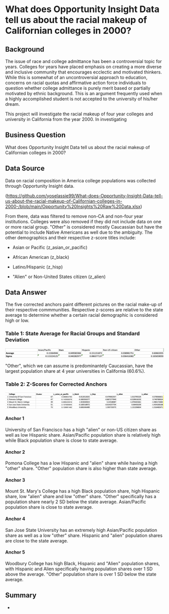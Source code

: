 # What does Opportunity Insight Data tell us about the racial makeup of Californian colleges in 2000?

## Background
The issue of race and college admittance has been a controversial topic for years. Colleges for years have placed emphasis on creating a more diverse and inclusive community that encourages ecclectic and motivated thinkers. While this is somewhat of an uncontroversial approach to education, concerns on racial quotas and affirmative action force individuals to question whether college admittance is purely merit based or partially motivated by ethnic background. This is an argument frequently used when a highly accomplished student is not accepted to the university of his/her dream. 

This project will investigate the racial makeup of four year colleges and university in California from the year 2000. In investigating

## Business Question
What does Opportunity Insight Data tell us about the racial makeup of Californian colleges in 2000?

## Data Source
Data on racial composition in America college populations was collected through Opportunity Insight data.

(https://github.com/yoselassie99/What-does-Opportunity-Insight-Data-tell-us-about-the-racial-makeup-of-Californian-colleges-in-2000-/blob/main/Opportunity%20Insights%20Raw%20Data.xlsx)

From there, data was filtered to remove non-CA and non-four year institutions. Colleges were also removed if they did not include data on one or more racial group. "Other" is considered mostly Caucassian but have the potential to include Native Americans as well due to the ambiguity. The other demographics and their respective z-score titles include:

- Asian or Pacific (z_asian_or_pacific)

- African American (z_black)

- Latino/Hispanic (z_hisp)

- "Alien" or Non-United States citizen (z_alien)


## Data Answer
The five corrected anchors paint different pictures on the racial make-up of their respective commmunities. Respective z-scores are relative to the state average to determine whether a certain racial demographic is considered high or low.

### Table 1: State Average for Racial Groups and Standard Deviation
![alt_text](https://github.com/yoselassie99/What-does-Opportunity-Insight-Data-tell-us-about-the-racial-makeup-of-Californian-colleges-in-2000-/blob/main/State%20Average%20and%20Standard%20Deviation.png)

"Other", which we can assume is predominantely Caucassian, have the largest population share at 4 year universities in California (60.6%).

### Table 2: Z-Scores for Corrected Anchors
![alt text](https://github.com/yoselassie99/What-does-Opportunity-Insight-Data-tell-us-about-the-racial-makeup-of-Californian-colleges-in-2000-/blob/main/Correct%20anchor.png)

#### Anchor 1
University of San Francisco has a high "alien" or non-US citizen share as well as low Hispanic share. Asian/Pacific population share is relatively high while Black population share is close to state average. 

#### Anchor 2
Pomona College has a low Hispanic and "alien" share while having a high "other" share. "Other" population share is also higher than state average. 

#### Anchor 3
Mount St. Mary's College has a high Black population share, high Hispanic share, low "alien" share and low "other" share. "Other" specifically has a population share nearly 2 SD below the state average. Asian/Pacific population share is close to state average. 

#### Anchor 4
San Jose State University has an extremely high Asian/Pacific population share as well as a low "other" share. Hispanic and "alien" population shares are close to the state average. 

#### Anchor 5
Woodbury College has high Black, Hispanic and "Alien" population shares, with Hispanic and Alien specifically having population shares over 1 SD above the average. "Other" population share is over 1 SD below the state average. 

## Summary
- 
